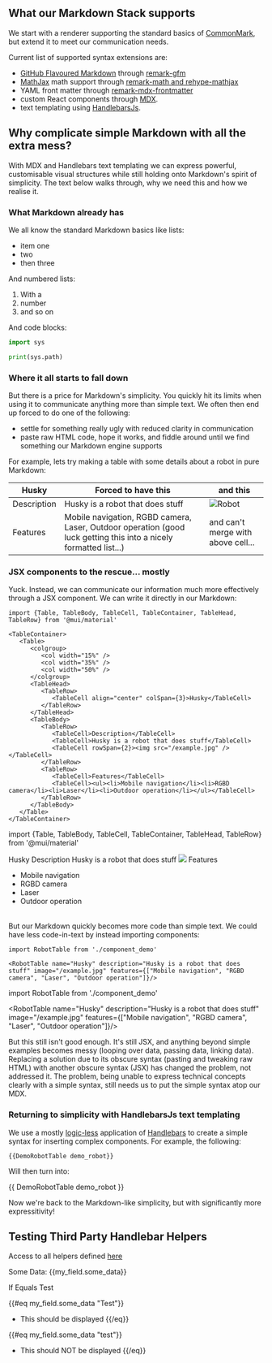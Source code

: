 ## What our Markdown Stack supports

We start with a renderer supporting the standard basics of [CommonMark](https://commonmark.org/), but extend it to meet our communication needs.

Current list of supported syntax extensions are:

- [GitHub Flavoured Markdown](https://github.github.com/gfm/) through [remark-gfm](https://github.com/remarkjs/remark-gfm)
- [MathJax](https://www.mathjax.org/) math support through [remark-math and rehype-mathjax](https://github.com/remarkjs/remark-math)
- YAML front matter through [remark-mdx-frontmatter](https://github.com/remcohaszing/remark-mdx-frontmatter)
- custom React components through [MDX](https://mdxjs.com/docs/what-is-mdx/).
- text templating using [HandlebarsJs](https://handlebarsjs.com/).

## Why complicate simple Markdown with all the extra mess?

With MDX and Handlebars text templating we can express powerful, customisable visual structures while still holding onto Markdown's spirit of simplicity. The text below walks through, why we need this and how we realise it.

### What Markdown already has

We all know the standard Markdown basics like lists:

- item one
- two
- then three

And numbered lists:

1. With a
2. number
3. and so on

And code blocks:

```python
import sys

print(sys.path)
```

### Where it all starts to fall down

But there is a price for Markdown's simplicity. You quickly hit its limits when using it to communicate anything more than simple text. We often then end up forced to do one of the following:

- settle for something really ugly with reduced clarity in communication
- paste raw HTML code, hope it works, and fiddle around until we find something our Markdown engine supports

For example, lets try making a table with some details about a robot in pure Markdown:

| Husky       | Forced to have this                                                                                               | and this                           |
| ----------- | ----------------------------------------------------------------------------------------------------------------- | ---------------------------------- |
| Description | Husky is a robot that does stuff                                                                                  | ![Robot](/example.jpg)             |
| Features    | Mobile navigation, RGBD camera, Laser, Outdoor operation (good luck getting this into a nicely formatted list...) | and can't merge with above cell... |

### JSX components to the rescue... mostly

Yuck. Instead, we can communicate our information much more effectively through a JSX component. We can write it directly in our Markdown:

```
import {Table, TableBody, TableCell, TableContainer, TableHead, TableRow} from '@mui/material'

<TableContainer>
   <Table>
      <colgroup>
         <col width="15%" />
         <col width="35%" />
         <col width="50%" />
      </colgroup>
      <TableHead>
         <TableRow>
            <TableCell align="center" colSpan={3}>Husky</TableCell>
         </TableRow>
      </TableHead>
      <TableBody>
         <TableRow>
            <TableCell>Description</TableCell>
            <TableCell>Husky is a robot that does stuff</TableCell>
            <TableCell rowSpan={2}><img src="/example.jpg" /></TableCell>
         </TableRow>
         <TableRow>
            <TableCell>Features</TableCell>
            <TableCell><ul><li>Mobile navigation</li><li>RGBD camera</li><li>Laser</li><li>Outdoor operation</li></ul></TableCell>
         </TableRow>
      </TableBody>
   </Table>
</TableContainer>
```

import {Table, TableBody, TableCell, TableContainer, TableHead, TableRow} from '@mui/material'

<TableContainer>
   <Table>
      <colgroup>
         <col width="15%" />
         <col width="35%" />
         <col width="50%" />
      </colgroup>
      <TableHead>
         <TableRow>
            <TableCell align="center" colSpan={3}>Husky</TableCell>
         </TableRow>
      </TableHead>
      <TableBody>
         <TableRow>
            <TableCell>Description</TableCell>
            <TableCell>Husky is a robot that does stuff</TableCell>
            <TableCell rowSpan={2}><img src="/example.jpg" /></TableCell>
         </TableRow>
         <TableRow>
            <TableCell>Features</TableCell>
            <TableCell><ul><li>Mobile navigation</li><li>RGBD camera</li><li>Laser</li><li>Outdoor operation</li></ul></TableCell>
         </TableRow>
      </TableBody>
   </Table>
</TableContainer>

But our Markdown quickly becomes more code than simple text. We could have less code-in-text by instead importing components:

```
import RobotTable from './component_demo'

<RobotTable name="Husky" description="Husky is a robot that does stuff" image="/example.jpg" features={["Mobile navigation", "RGBD camera", "Laser", "Outdoor operation"]}/>
```

import RobotTable from './component_demo'

<RobotTable name="Husky" description="Husky is a robot that does stuff" image="/example.jpg" features={["Mobile navigation", "RGBD camera", "Laser", "Outdoor operation"]}/>

But this still isn't good enough. It's still JSX, and anything beyond simple examples becomes messy (looping over data, passing data, linking data). Replacing a solution due to its obscure syntax (pasting and tweaking raw HTML) with another obscure syntax (JSX) has changed the problem, not addressed it. The problem, being unable to express technical concepts clearly with a simple syntax, still needs us to put the simple syntax atop our MDX.

### Returning to simplicity with HandlebarsJs text templating

We use a mostly [logic-less](https://dev.to/cocoroutine/truth-about-template-engines-3a7) application of [Handlebars](https://handlebarsjs.com/guide/#what-is-handlebars) to create a simple syntax for inserting complex components. For example, the following:

<pre><code>&#123;&#123;DemoRobotTable demo_robot&#125;&#125;</code></pre>

Will then turn into:

{{ DemoRobotTable demo_robot }}

Now we're back to the Markdown-like simplicity, but with significantly more expressitivity!

## Testing Third Party Handlebar Helpers
Access to all helpers defined [here](https://github.com/helpers/handlebars-helpers)

Some Data: {{my_field.some_data}}

If Equals Test

{{#eq my_field.some_data "Test"}}
- This should be displayed
{{/eq}}

{{#eq my_field.some_data "test"}}
- This should NOT be displayed
{{/eq}}


